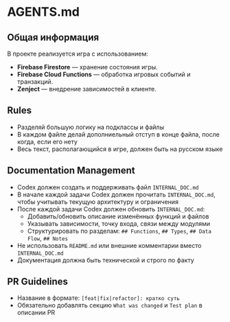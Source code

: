 # AGENTS.md

## Общая информация
В проекте реализуется игра с использованием:
- **Firebase Firestore** — хранение состояния игры.
- **Firebase Cloud Functions** — обработка игровых событий и транзакций.
- **Zenject** — внедрение зависимостей в клиенте.

## Rules

- Разделяй большую логику на подклассы и файлы
- В каждом файле делай дополниельный отступ в конце файла, после когда, если его нету
- Весь текст, располагающийся в игре, должен быть на русском языке

## Documentation Management

- Codex должен создать и поддерживать файл `INTERNAL_DOC.md`
- В начале каждой задачи Codex должен прочитать `INTERNAL_DOC.md`, чтобы учитывать текущую архитектуру и ограничения
- После каждой задачи Codex должен обновить `INTERNAL_DOC.md`:
    - Добавить/обновить описание изменённых функций и файлов
    - Указывать зависимости, точку входа, связи между модулями
    - Структурировать по разделам: `## Functions`, `## Types`, `## Data Flow`, `## Notes`
- Не использовать `README.md` или внешние комментарии вместо `INTERNAL_DOC.md`
- Документация должна быть технической и строго по факту

## PR Guidelines
- Название в формате: `[feat|fix|refactor]: кратко суть`
- Обязательно добавлять секцию `What was changed` и `Test plan` в описании PR